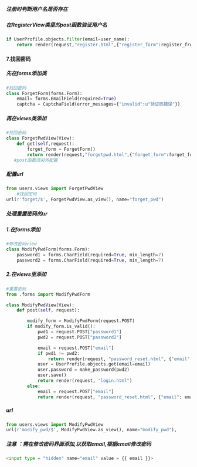 ##### 注册时判断用户名是否存在

##### 在RegisterView类里的post函数验证用户名

```py
if UserProfile.objects.filter(email=user_name):
    return render(request,"register.html",{"register_form":register_from, "msg":"用户已经存在"})
```

#### 7.找回密码

##### 先在forms添加类

```py
#找回密码
class ForgetForm(forms.Form):
    email= forms.EmailField(required=True)
    captcha = CaptchaField(error_messages={"invalid":u"验证码错误"})
```

##### 再在views类添加

```py
#找回密码
class ForgetPwdView(View):
    def get(self,request):
        forget_form = ForgetForm()
        return render(request,"forgetpwd.html",{"forget_form":forget_form })
   #post函数须另外配置
```

##### 配置url

```py
from users.views import ForgetPwdView
    #找回密码
url(r'forget/$', ForgetPwdView.as_view(), name="forget_pwd")
```

##### 处理重置密码的ur

##### 1.在forms添加

```py
#修改密码view
class ModifyPwdForm(forms.Form):
    password1 = forms.CharField(required=True, min_length=7)
    password2 = forms.CharField(required=True, min_length=7)
```

##### 2.在views里添加

```py
#重置密码
from .forms import ModifyPwdForm

class ModifyPwdView(View):
    def post(self, request):

        modify_form = ModifyPwdForm(request.POST)
        if modify_form.is_valid():
            pwd1 = request.POST["password1"]
            pwd2 = request.POST["password2"]

            email = request.POST["email"]
            if pwd1 != pwd2:
                return render(request, "password_reset.html", {"email": email, "msg": "密码不一致"})
            user = UserProfile.objects.get(email=email)
            user.password = make_password(pwd2)
            user.save()
            return render(request, "login.html")
        else:
            email = request.POST["email"]
            return render(request, "password_reset.html", {"email": email, "modify_form":modify_form})
```

##### url

```py
from users.views import ModifyPwdView
url(r'modify_pwd/$', ModifyPwdView.as_view(), name="modify_pwd"),
```

##### 注意 ：需在修改密码界面添加,以获取email,根据email修改密码

```py
<input type = "hidden" name="email" value = {{ email }}>
```




